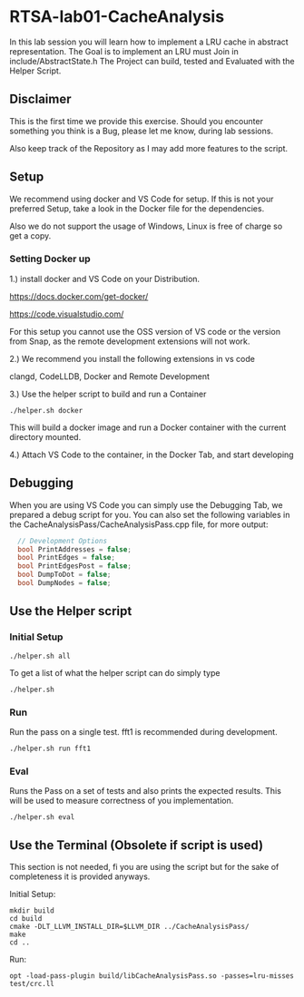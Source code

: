 # RTSA-lab01-CacheAnalysis

In this lab session you will learn how to implement a LRU cache in abstract representation.
The Goal is to implement an LRU must Join in include/AbstractState.h
The Project can build, tested and Evaluated with the Helper Script.

## Disclaimer

This is the first time we provide this exercise.
Should you encounter something you think is a Bug, please let me know, during lab sessions.

Also keep track of the Repository as I may add more features to the script.

## Setup

We recommend using docker and VS Code for setup.
If this is not your preferred Setup, take a look in the Docker file for the dependencies.

Also we do not support the usage of Windows, Linux is free of charge so get a copy.

### Setting Docker up

1.) install docker and VS Code on your Distribution.

<https://docs.docker.com/get-docker/>

<https://code.visualstudio.com/>

For this setup you cannot use the OSS version of VS code or the version from Snap, as the remote development extensions will not work.

2.) We recommend you install the following extensions in vs code

clangd,
CodeLLDB,
Docker and
Remote Development

3.) Use the helper script to build and run a Container

    ./helper.sh docker

This will build a docker image and run a Docker container with the current directory mounted.

4.) Attach VS Code to the container, in the Docker Tab, and start developing

## Debugging

When you are using VS Code you can simply use the Debugging Tab, we prepared a debug script for you.
You can also set the following variables in the CacheAnalysisPass/CacheAnalysisPass.cpp file, for more output:

```cpp
  // Development Options
  bool PrintAddresses = false;
  bool PrintEdges = false;
  bool PrintEdgesPost = false;
  bool DumpToDot = false;
  bool DumpNodes = false;
```

## Use the Helper script

### Initial Setup

    ./helper.sh all

To get a list of what the helper script can do simply type

    ./helper.sh 

### Run

Run the pass on a single test.
fft1 is recommended during development.

    ./helper.sh run fft1

### Eval

Runs the Pass on a set of tests and also prints the expected results.
This will be used to measure correctness of you implementation.

    ./helper.sh eval

## Use the Terminal (Obsolete if script is used)

This section is not needed, fi you are using the script but for the sake of completeness it is provided anyways.

Initial Setup:

    mkdir build
    cd build
    cmake -DLT_LLVM_INSTALL_DIR=$LLVM_DIR ../CacheAnalysisPass/
    make
    cd ..

Run:

    opt -load-pass-plugin build/libCacheAnalysisPass.so -passes=lru-misses test/crc.ll
